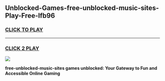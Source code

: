 
## Unblocked-Games-free-unblocked-music-sites-Play-Free-lfb96
<h3>
<a href="https://premium76.site?title=free-unblocked-music-sites&ref=20M">CLICK TO PLAY</a></h3>
<hr>

<h3>
<a href="https://premium76.site?title=free-unblocked-music-sites&ref=20M">CLICK 2 PLAY</a>
  
</h3>

<a href="https://premium76.site?title=free-unblocked-music-sites&ref=19M"><img src="https://clearcache.store/games.png"></a>


**free-unblocked-music-sites games unblocked: Your Gateway to Fun and Accessible Online Gaming**
